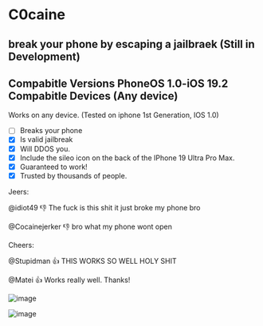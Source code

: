 # C0caine
break your phone by escaping a jailbraek 
(Still in Development)
---------------------------------------------
Compabitle Versions PhoneOS 1.0-iOS 19.2
Compabitle Devices     (Any device)
---------------------------------------------
Works on any device. (Tested on iphone 1st Generation, IOS 1.0)
- [ ] Breaks your phone
- [x] Is valid jailbreak
- [x] Will DDOS you.
- [x] Include the sileo icon on the back of the IPhone 19 Ultra Pro Max.
- [x] Guaranteed to work!
- [x] Trusted by thousands of people.

Jeers:

@idiot49 :-1: The fuck is this shit it just broke my phone bro

@Cocainejerker :-1: bro what my phone wont open

Cheers:

@Stupidman :+1: THIS WORKS SO WELL HOLY SHIT

@Matei :+1: Works really well. Thanks!

![image](https://github.com/XTMYTYT/C0caine/assets/86971741/1507b419-a186-44a1-a037-e57cc63beedf)

![image](https://github.com/XTMYTYT/C0caine/assets/86971741/ad554eb1-84fc-41b9-826b-f7268687cc02)



